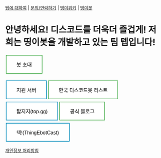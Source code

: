 [텝에 대하여](/about.teb) | [문의/연락하기](/contact.teb) | [띵이위키](/wiki.teb) | [띵이봇](/bot/thinge.teb)

# 안녕하세요! 디스코드를 더욱더 즐겁게! 저희는 띵이봇을 개발하고 있는 팀 텝입니다!
<style>
.button {
  background-color: #4CAF50; /* Green */
  border: none;
  color: white;
  padding: 16px 32px;
  text-align: center;
  text-decoration: none;
  display: inline-block;
  font-size: 16px;
  margin: 4px 2px;
  transition-duration: 0.4s;
  cursor: pointer;
}

.button1 {
  background-color: white;
  color: black;
  border: 2px solid #4CAF50;
}

.button1:hover {
  background-color: #4CAF50;
  color: white;
}

.button2 {
  background-color: white;
  color: black;
  border: 2px solid #008CBA;
}

.button2:hover {
  background-color: #008CBA;
  color: white;
</style><div class="animate__animated animate__bounceInLeft"><a href="http://invite.thingebot.kro.kr" target="_blank"><button class="button button1">봇 초대</button></a>
<a href="https://discord.gg/nrsVh8EUHE" target="_blank"><button class="button button2">지원 서버</button></a><a href="https://koreanbots.dev/bots/776239926684811314" target="_blank"><button class="button button1">한국 디스코드봇 리스트</button></a>
<a href="https://top.gg/bot/776239926684811314"><button class="button button2">탑지지(top.gg)</button></a><a href="http://blog.teb.kro.kr" target="_blank"><button class="button button1">공식 블로그</button></a><a href="https://cast.thingebot.kro.kr/WORK-TEC"><button class="button button2">텍!(ThingEbotCast)</button></a></div>

[개인정보 처리방침](/bot/privacypolicy)
